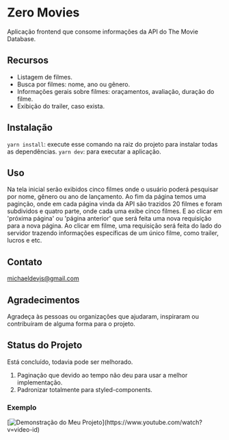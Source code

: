 # Zero Movies

Aplicação frontend que consome informações da API do The Movie Database. 

## Recursos

- Listagem de filmes.
- Busca por filmes: nome, ano ou gênero.
- Informações gerais sobre filmes: oraçamentos, avaliação, duração do filme.
- Exibição do trailer, caso exista.

## Instalação

```yarn install```: execute esse comando na raiz do projeto para instalar todas as dependências. 
```yarn dev```: para executar a aplicação.

## Uso

Na tela inicial serão exibidos cinco filmes onde o usuário poderá pesquisar por nome, gênero ou ano de lançamento. 
Ao fim da página temos uma paginção, onde em cada página vinda da API são trazidos 20 filmes e foram subdividos e quatro parte, onde cada
uma exibe cinco filmes. E ao clicar em 'próxima página' ou 'página anterior' que será feita uma nova requisição para a nova página.
Ao clicar em filme, uma requisição será feita do lado do servidor trazendo informações específicas de um único filme, como trailer, lucros e etc.

## Contato

michaeldevjs@gmail.com

## Agradecimentos

Agradeça às pessoas ou organizações que ajudaram, inspiraram ou contribuíram de alguma forma para o projeto.

## Status do Projeto

Está concluído, todavia pode ser melhorado. 
1. Paginação que devido ao tempo não deu para usar a melhor implementação.
2. Padronizar totalmente para styled-components.


### Exemplo
[![Demonstração do Meu Projeto]([https://example.com/video-thumbnail.jpg](https://github.com/michael-zero/tmdb-cube-movies/blob/main/public/intro.png)https://github.com/michael-zero/tmdb-cube-movies/blob/main/public/intro.png)](https://www.youtube.com/watch?v=video-id)




